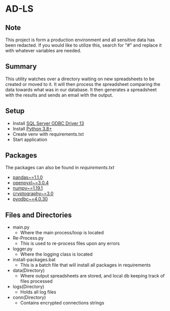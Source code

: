 # AD-LS

## Note

This project is form a production environment and all sensitive data has been redacted. If you would like to utilize this, search for "#" and replace it with whatever variables are needed.

## Summary

This utility watches over a directory waiting on new spreadsheets to be created or moved to it. It will then process the spreadsheet comparing the data towards what was in our database. It then generates a spreadsheet with the results and sends an email with the output.

## Setup

- Install [SQL Server ODBC Driver 13](https://www.microsoft.com/en-us/download/details.aspx?id=50420)
- Install [Python 3.8+](https://www.python.org/downloads/)
- Create venv with requirements.txt
- Start application

## Packages

The packages can also be found in _requirements.txt_

- [pandas~=1.1.0](https://pypi.org/project/pandas/)
- [openpyxl~=3.0.4](https://pypi.org/project/openpyxl/)
- [numpy~=1.19.1](https://pypi.org/project/numpy/)
- [cryptography~=3.0](https://pypi.org/project/cryptography/)
- [pyodbc~=4.0.30](https://pypi.org/project/pyodbc/)

## Files and Directories

- main.py
  - Where the main process/loop is located
- Re-Process.py
  - This is used to re-process files upon any errors
- logger.py
  - Where the logging class is located
- install-packages.bat
  - This is a batch file that will install all packages in requirements
- data(Directory)
  - Where output spreadsheets are stored, and local db keeping track of files processed
- logs(Directory)
  - Holds all log files
- conn(Directory)
  - Contains encrypted connections strings
